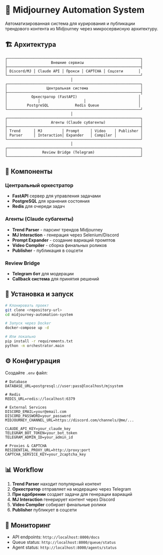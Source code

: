 # 🎨 Midjourney Automation System

Автоматизированная система для курирования и публикации трендового контента из Midjourney через микросервисную архитектуру.

## 🏗️ Архитектура

```
┌─────────────────────────────────────────────────────────────┐
│                    Внешние сервисы                          │
├─────────────────────────────────────────────────────────────┤
│ Discord/MJ │ Claude API │ Прокси │ CAPTCHA │ Соцсети       │
└─────────────────────────────────────────────────────────────┘
                              │
┌─────────────────────────────────────────────────────────────┐
│                  Центральная система                        │
├─────────────────────────────────────────────────────────────┤
│           Оркестратор (FastAPI)                            │
│              │                    │                        │
│         PostgreSQL            Redis Queue                  │
└─────────────────────────────────────────────────────────────┘
                              │
┌─────────────────────────────────────────────────────────────┐
│                    Агенты (Claude субагенты)                │
├─────────────────────────────────────────────────────────────┤
│ Trend      │ MJ         │ Prompt     │ Video    │ Publisher │
│ Parser     │ Interaction│ Expander   │ Compiler │           │
└─────────────────────────────────────────────────────────────┘
                              │
┌─────────────────────────────────────────────────────────────┐
│                Review Bridge (Telegram)                     │
└─────────────────────────────────────────────────────────────┘
```

## 🎯 Компоненты

### Центральный оркестратор
- **FastAPI** сервер для управления задачами
- **PostgreSQL** для хранения состояния
- **Redis** для очереди задач

### Агенты (Claude субагенты)
- **Trend Parser** - парсинг трендов Midjourney
- **MJ Interaction** - генерация через Selenium/Discord  
- **Prompt Expander** - создание вариаций промптов
- **Video Compiler** - сборка финальных роликов
- **Publisher** - публикация в соцсети

### Review Bridge
- **Telegram бот** для модерации
- **Callback система** для принятия решений

## 🚀 Установка и запуск

```bash
# Клонировать проект
git clone <repository-url>
cd midjourney-automation-system

# Запуск через Docker
docker-compose up -d

# Или локально
pip install -r requirements.txt
python -m orchestrator.main
```

## ⚙️ Конфигурация

Создайте `.env` файл:
```env
# Database
DATABASE_URL=postgresql://user:pass@localhost/mjsystem

# Redis
REDIS_URL=redis://localhost:6379

# External Services
DISCORD_EMAIL=your@email.com
DISCORD_PASSWORD=your_password
MIDJOURNEY_CHANNEL_URL=https://discord.com/channels/@me/...

CLAUDE_API_KEY=your_claude_key
TELEGRAM_BOT_TOKEN=your_bot_token
TELEGRAM_ADMIN_ID=your_admin_id

# Proxies & CAPTCHA
RESIDENTIAL_PROXY_URL=http://proxy:port
CAPTCHA_SERVICE_KEY=your_2captcha_key
```

## 📊 Workflow

1. **Trend Parser** находит популярный контент
2. **Оркестратор** отправляет на модерацию через Telegram
3. **При одобрении** создает задачи для генерации вариаций
4. **MJ Interaction** генерирует контент через Discord
5. **Video Compiler** собирает финальные ролики
6. **Publisher** публикует в соцсети

## 🔧 Мониторинг

- API endpoints: `http://localhost:8000/docs`
- Queue status: `http://localhost:8000/queue/status`  
- Agent status: `http://localhost:8000/agents/status`